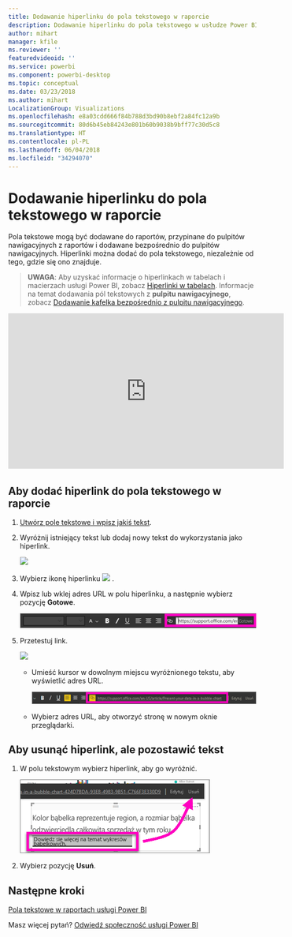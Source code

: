 ```yaml
---
title: Dodawanie hiperlinku do pola tekstowego w raporcie
description: Dodawanie hiperlinku do pola tekstowego w usłudze Power BI i programie Desktop
author: mihart
manager: kfile
ms.reviewer: ''
featuredvideoid: ''
ms.service: powerbi
ms.component: powerbi-desktop
ms.topic: conceptual
ms.date: 03/23/2018
ms.author: mihart
LocalizationGroup: Visualizations
ms.openlocfilehash: e8a03cdd666f84b788d3bd90b8ebf2a84fc12a9b
ms.sourcegitcommit: 80d6b45eb84243e801b60b9038b9bff77c30d5c8
ms.translationtype: HT
ms.contentlocale: pl-PL
ms.lasthandoff: 06/04/2018
ms.locfileid: "34294070"
---
```

# <a name="add-a-hyperlink-to-a-text-box-in-a-report"></a>Dodawanie hiperlinku do pola tekstowego w raporcie
Pola tekstowe mogą być dodawane do raportów, przypinane do pulpitów nawigacyjnych z raportów i dodawane bezpośrednio do pulpitów nawigacyjnych. Hiperlinki można dodać do pola tekstowego, niezależnie od tego, gdzie się ono znajduje.  

> **UWAGA**: Aby uzyskać informacje o hiperlinkach w tabelach i macierzach usługi Power BI, zobacz [Hiperlinki w tabelach](power-bi-hyperlinks-in-tables.md). Informacje na temat dodawania pól tekstowych z **pulpitu nawigacyjnego**, zobacz [Dodawanie kafelka bezpośrednio z pulpitu nawigacyjnego](service-dashboard-add-widget.md). 
> 
> 

<iframe width="560" height="315" src="https://www.youtube.com/embed/_3q6VEBhGew#t=0m55s" frameborder="0" allowfullscreen></iframe>


## <a name="to-add-a-hyperlink-to-a-text-box-in-a-report"></a>Aby dodać hiperlink do pola tekstowego w raporcie
1. [Utwórz pole tekstowe i wpisz jakiś tekst](power-bi-reports-add-text-and-shapes.md). 
2. Wyróżnij istniejący tekst lub dodaj nowy tekst do wykorzystania jako hiperlink.
   
   ![](media/service-add-hyperlink-to-text-box/power-bi-hyperlink-new.png)
3. Wybierz ikonę hiperlinku ![](media/service-add-hyperlink-to-text-box/power-bi-hyperlink-icon.png) .
4. Wpisz lub wklej adres URL w polu hiperlinku, a następnie wybierz pozycję **Gotowe**.
   
   ![](media/service-add-hyperlink-to-text-box/power-bi-add-link.png)
5. Przetestuj link.  
   
   ![](media/service-add-hyperlink-to-text-box/power-bi-test-link.png)
   
   * Umieść kursor w dowolnym miejscu wyróżnionego tekstu, aby wyświetlić adres URL.  
     
      ![](media/service-add-hyperlink-to-text-box/power-bi-hyperlink-edit.png)
   * Wybierz adres URL, aby otworzyć stronę w nowym oknie przeglądarki.

## <a name="to-remove-the-hyperlink-but-leave-the-text"></a>Aby usunąć hiperlink, ale pozostawić tekst
1. W polu tekstowym wybierz hiperlink, aby go wyróżnić.
   
     ![](media/service-add-hyperlink-to-text-box/power-bi-hyperlink-remove.png)
2. Wybierz pozycję **Usuń**. 

## <a name="next-steps"></a>Następne kroki
[Pola tekstowe w raportach usługi Power BI](power-bi-reports-add-text-and-shapes.md)

Masz więcej pytań? [Odwiedź społeczność usługi Power BI](http://community.powerbi.com/)

